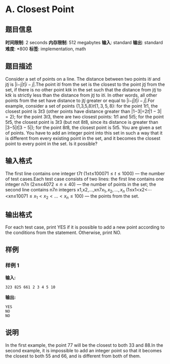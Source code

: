 # A. Closest Point

## 题目信息

**时间限制**: 2 seconds
**内存限制**: 512 megabytes
**输入**: standard
**输出**: standard
**难度**: *800
**标签**: implementation, math

## 题目描述

Consider a set of points on a line. The distance between two points i$t$$i$ and j$t$$j$ is |i−j|$t$$|i - j|$.The point i$t$$i$ from the set is the closest to the point j$t$$j$ from the set, if there is no other point k$t$$k$ in the set such that the distance from j$t$$j$ to k$t$$k$ is strictly less than the distance from j$t$$j$ to i$t$$i$. In other words, all other points from the set have distance to j$t$$j$ greater or equal to |i−j|$t$$|i - j|$.For example, consider a set of points {1,3,5,8}$t$$\{1, 3, 5, 8\}$: for the point 1$t$$1$, the closest point is 3$t$$3$ (other points have distance greater than |1−3|=2$t$$|1-3| = 2$); for the point 3$t$$3$, there are two closest points: 1$t$$1$ and 5$t$$5$; for the point 5$t$$5$, the closest point is 3$t$$3$ (but not 8$t$$8$, since its distance is greater than |3−5|$t$$|3-5|$); for the point 8$t$$8$, the closest point is 5$t$$5$. You are given a set of points. You have to add an integer point into this set in such a way that it is different from every existing point in the set, and it becomes the closest point to every point in the set. Is it possible?

## 输入格式

The first line contains one integer t$7$$t$ (1≤t≤1000$7$$1 \le t \le 1000$) — the number of test cases.Each test case consists of two lines: the first line contains one integer n$7$$n$ (2≤n≤40$7$$2 \le n \le 40$) — the number of points in the set; the second line contains n$7$$n$ integers x1,x2,…,xn$7$$x_1, x_2, \dots, x_n$ (1≤x1<x2<⋯<xn≤100$7$$1 \le x_1 < x_2 < \dots < x_n \le 100$) — the points from the set.

## 输出格式

For each test case, print YES if it is possible to add a new point according to the conditions from the statement. Otherwise, print NO.

## 样例

### 样例 1

**输入:**
```
323 825 661 2 3 4 5 10
```

**输出:**
```
YES
NO
NO
```

## 说明

In the first example, the point 7$7$ will be the closest to both 3$3$ and 8$8$.In the second example, it is impossible to add an integer point so that it becomes the closest to both 5$5$ and 6$6$, and is different from both of them.
